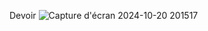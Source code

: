 Devoir
![Capture d'écran 2024-10-20 201517](https://github.com/user-attachments/assets/855b4015-d68c-482e-9439-8e694880a62d)
